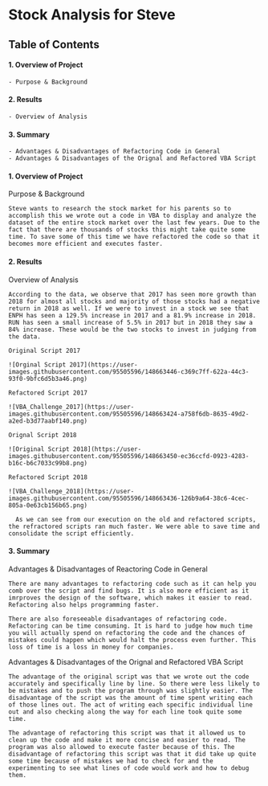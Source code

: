 # Stock Analysis for Steve


## Table of Contents

#### 1. Overview of Project
	- Purpose & Background
#### 2. Results
	- Overview of Analysis
#### 3. Summary
	- Advantages & Disadvantages of Refactoring Code in General
	- Advantages & Disadvantages of the Orignal and Refactored VBA Script


#### 1. Overview of Project


Purpose & Background

	Steve wants to research the stock market for his parents so to accomplish this we wrote out a code in VBA to display and analyze the dataset of the entire stock market over the last few years. Due to the fact that there are thousands of stocks this might take quite some time. To save some of this time we have refactored the code so that it becomes more efficient and executes faster.


#### 2. Results


Overview of Analysis

	According to the data, we observe that 2017 has seen more growth than 2018 for almost all stocks and majority of those stocks had a negative return in 2018 as well. If we were to invest in a stock we see that ENPH has seen a 129.5% increase in 2017 and a 81.9% increase in 2018. RUN has seen a small increase of 5.5% in 2017 but in 2018 they saw a 84% increase. These would be the two stocks to invest in judging from the data.
	
	Original Script 2017

	![Orginal Script 2017](https://user-images.githubusercontent.com/95505596/148663446-c369c7ff-622a-44c3-93f0-9bfc6d5b3a46.png)

	Refactored Script 2017

	![VBA_Challenge_2017](https://user-images.githubusercontent.com/95505596/148663424-a758f6db-8635-49d2-a2ed-b3d77aabf140.png)

	Orignal Script 2018

	![Original Script 2018](https://user-images.githubusercontent.com/95505596/148663450-ec36ccfd-0923-4283-b16c-b6c7033c99b8.png)

	Refactored Script 2018

	![VBA_Challenge_2018](https://user-images.githubusercontent.com/95505596/148663436-126b9a64-38c6-4cec-805a-0e63cb156b65.png)

	  As we can see from our execution on the old and refactored scripts, the refractored scripts ran much faster. We were able to save time and consolidate the script efficiently.


#### 3. Summary

Advantages & Disadvantages of Reactoring Code in General

	There are many advantages to refactoring code such as it can help you comb over the script and find bugs. It is also more efficient as it imrproves the design of the software, which makes it easier to read. Refactoring also helps programming faster.

	There are also foreseeable disadvantages of refactoring code. Refactoring can be time consuming. It is hard to judge how much time you will actually spend on refactoring the code and the chances of mistakes could happen which would halt the process even further. This loss of time is a loss in money for companies.

Advantages & Disadvantages of the Orignal and Refactored VBA Script

	The advantage of the original script was that we wrote out the code accurately and specifically line by line. So there were less likely to be mistakes and to push the program through was slightly easier. The disadvantage of the script was the amount of time spent writing each of those lines out. The act of writing each specific individual line out and also checking along the way for each line took quite some time.

	The advantage of refactoring this script was that it allowed us to clean up the code and make it more concise and easier to read. The program was also allowed to execute faster because of this. The disadvantage of refactoring this script was that it did take up quite some time because of mistakes we had to check for and the experimenting to see what lines of code would work and how to debug them.
